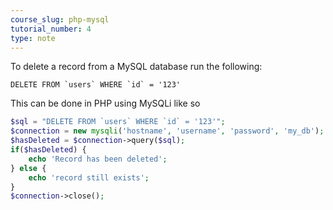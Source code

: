 ```yaml
---
course_slug: php-mysql
tutorial_number: 4
type: note
---
```


To delete a record from a MySQL database run the following:

```mysql
DELETE FROM `users` WHERE `id` = '123'
```
This can be done in PHP using MySQLi like so

```php
$sql = "DELETE FROM `users` WHERE `id` = '123'";
$connection = new mysqli('hostname', 'username', 'password', 'my_db');
$hasDeleted = $connection->query($sql);
if($hasDeleted) {
    echo 'Record has been deleted';
} else {
    echo 'record still exists';
}
$connection->close();
```

